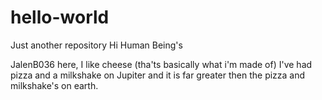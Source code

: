 # hello-world
Just another repository 
Hi Human Being's 

JalenB036 here, I like cheese (tha'ts basically what i'm made of) 
I've had pizza and a milkshake on Jupiter and it is far greater then the pizza and milkshake's on earth.
